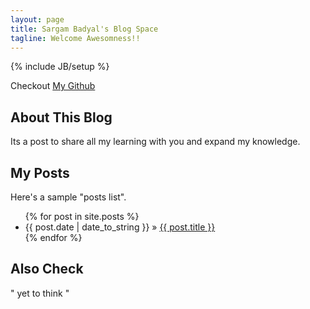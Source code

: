 ```yaml
---
layout: page
title: Sargam Badyal's Blog Space
tagline: Welcome Awesomness!!
---
```

{% include JB/setup %}

Checkout [My Github ](https://github.com/sargambadyal)

## About This Blog

Its a post to share all my learning with you and expand my knowledge.

## My Posts

Here's a sample "posts list".

<ul class="posts">
  {% for post in site.posts %}
    <li><span>{{ post.date | date_to_string }}</span> &raquo; <a href="{{ BASE_PATH }}{{ post.url }}">{{ post.title }}</a></li>
  {% endfor %}
</ul>

## Also Check

" yet to think "


